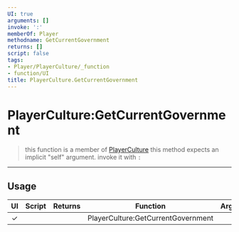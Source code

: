 ```yaml
---
UI: true
arguments: []
invoke: ':'
memberOf: Player
methodname: GetCurrentGovernment
returns: []
script: false
tags:
- Player/PlayerCulture/_function
- function/UI
title: PlayerCulture.GetCurrentGovernment
---
```

# PlayerCulture:GetCurrentGovernment
> this function is a member of [PlayerCulture](civ-6/lua/PlayerCulture.md)
> this method expects an implicit "self" argument. invoke it with `:`
-----
## Usage
|  UI | Script | Returns | Function | Arguments |
|:---:|:------:|-------:|:--------:|:---------|
|✓| ||PlayerCulture:GetCurrentGovernment||
